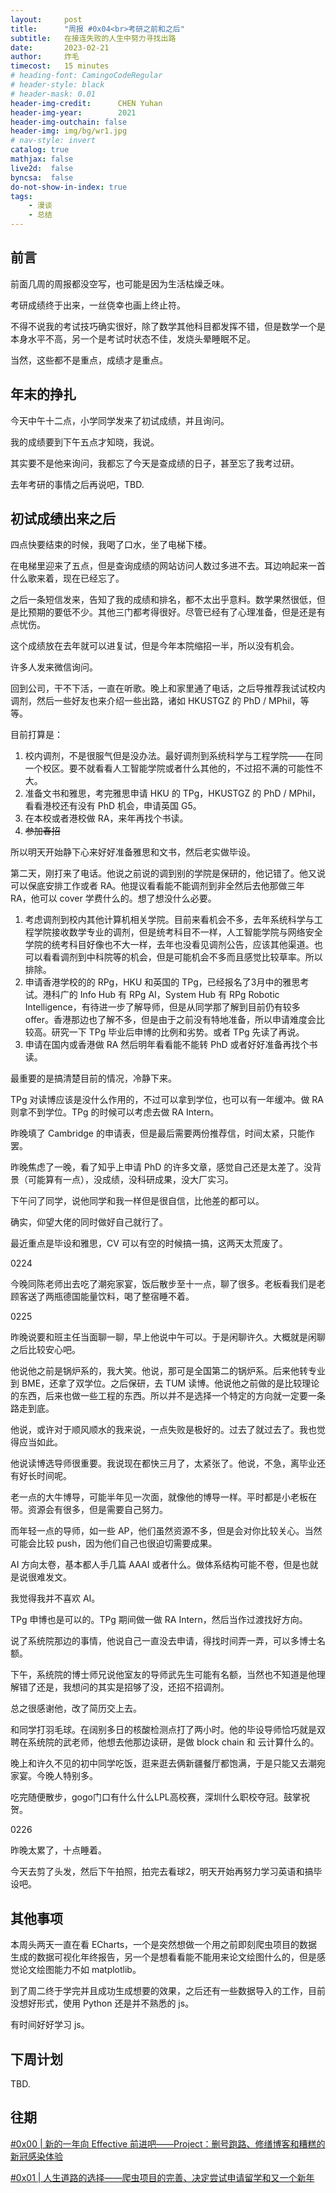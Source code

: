 ```yaml
---
layout:     post
title:      "周报 #0x04<br>考研之前和之后"
subtitle:   在接连失败的人生中努力寻找出路
date:       2023-02-21
author:     炸毛
timecost:   15 minutes
# heading-font: CamingoCodeRegular
# header-style: black
# header-mask: 0.01
header-img-credit:      CHEN Yuhan
header-img-year:        2021 
header-img-outchain: false
header-img: img/bg/wr1.jpg
# nav-style: invert
catalog: true
mathjax: false
live2d:  false
byncsa:  false
do-not-show-in-index: true
tags:
    - 漫谈
    - 总结
---
```


## 前言

前面几周的周报都没空写，也可能是因为生活枯燥乏味。

考研成绩终于出来，一丝侥幸也画上终止符。

不得不说我的考试技巧确实很好，除了数学其他科目都发挥不错，但是数学一个是本身水平不高，另一个是考试时状态不佳，发烧头晕睡眠不足。

当然，这些都不是重点，成绩才是重点。

## 年末的挣扎

今天中午十二点，小学同学发来了初试成绩，并且询问。

我的成绩要到下午五点才知晓，我说。

其实要不是他来询问，我都忘了今天是查成绩的日子，甚至忘了我考过研。

去年考研的事情之后再说吧，TBD.

## 初试成绩出来之后

四点快要结束的时候，我喝了口水，坐了电梯下楼。

在电梯里迎来了五点，但是查询成绩的网站访问人数过多进不去。耳边响起来一首什么歌来着，现在已经忘了。

之后一条短信发来，告知了我的成绩和排名，都不太出乎意料。数学果然很低，但是比预期的要低不少。其他三门都考得很好。尽管已经有了心理准备，但是还是有点忧伤。

这个成绩放在去年就可以进复试，但是今年本院缩招一半，所以没有机会。

许多人发来微信询问。

回到公司，干不下活，一直在听歌。晚上和家里通了电话，之后导推荐我试试校内调剂，然后一些好友也来介绍一些出路，诸如 HKUSTGZ 的 PhD / MPhil，等等。

目前打算是：

1. 校内调剂，不是很服气但是没办法。最好调剂到系统科学与工程学院——在同一个校区。要不就看看人工智能学院或者什么其他的，不过招不满的可能性不大。
2. 准备文书和雅思，考完雅思申请 HKU 的 TPg，HKUSTGZ 的 PhD / MPhil，看看港校还有没有 PhD 机会，申请英国 G5。
3. 在本校或者港校做 RA，来年再找个书读。
4. ~~参加春招~~

所以明天开始静下心来好好准备雅思和文书，然后老实做毕设。

第二天，刚打来了电话。他说之前说的调到别的学院是保研的，他记错了。他又说可以保底安排工作或者 RA。他提议看看能不能调剂到非全然后去他那做三年 RA，他可以 cover 学费什么的。想了想没什么必要。

1. 考虑调剂到校内其他计算机相关学院。目前来看机会不多，去年系统科学与工程学院接收数学专业的调剂，但是统考科目不一样，人工智能学院与网络安全学院的统考科目好像也不大一样，去年也没看见调剂公告，应该其他渠道。也可以看看调剂到中科院等的机会，但是可能机会不多而且感觉比较草率。所以排除。
2. 申请香港学校的的 RPg，HKU 和英国的 TPg，已经报名了3月中的雅思考试。港科广的 Info Hub 有 RPg AI，System Hub 有 RPg Robotic Intelligence，有待进一步了解导师，但是从同学那了解到目前仍有较多 offer。香港那边也了解不多，但是由于之前没有特地准备，所以申请难度会比较高。研究一下 TPg 毕业后申博的比例和劣势。或者 TPg 先读了再说。
3. 申请在国内或香港做 RA 然后明年看看能不能转 PhD 或者好好准备再找个书读。

最重要的是搞清楚目前的情况，冷静下来。

TPg 对读博应该是没什么作用的，不过可以拿到学位，也可以有一年缓冲。做 RA 则拿不到学位。TPg 的时候可以考虑去做 RA Intern。

昨晚填了 Cambridge 的申请表，但是最后需要两份推荐信，时间太紧，只能作罢。

昨晚焦虑了一晚，看了知乎上申请 PhD 的许多文章，感觉自己还是太差了。没背景（可能算有一点），没成绩，没科研成果，没大厂实习。

下午问了同学，说他同学和我一样但是很自信，比他差的都可以。

确实，仰望大佬的同时做好自己就行了。

最近重点是毕设和雅思，CV 可以有空的时候搞一搞，这两天太荒废了。

0224

今晚同陈老师出去吃了潮宛家宴，饭后散步至十一点，聊了很多。老板看我们是老顾客送了两瓶德国能量饮料，喝了整宿睡不着。

0225

昨晚说要和班主任当面聊一聊，早上他说中午可以。于是闲聊许久。大概就是闲聊之后比较安心吧。

他说他之前是锅炉系的，我大笑。他说，那可是全国第二的锅炉系。后来他转专业到 BME，还拿了双学位。之后保研，去 TUM 读博。他说他之前做的是比较理论的东西，后来也做一些工程的东西。所以并不是选择一个特定的方向就一定要一条路走到底。

他说，或许对于顺风顺水的我来说，一点失败是极好的。过去了就过去了。我也觉得应当如此。

他说读博选导师很重要。我说现在都快三月了，太紧张了。他说，不急，离毕业还有好长时间呢。

老一点的大牛博导，可能半年见一次面，就像他的博导一样。平时都是小老板在带。资源会有很多，但是需要自己努力。

而年轻一点的导师，如一些 AP，他们虽然资源不多，但是会对你比较关心。当然可能会比较 push，因为他们自己也很迫切需要成果。

AI 方向太卷，基本都人手几篇 AAAI 或者什么。做体系结构可能不卷，但是也就是说很难发文。

我觉得我并不喜欢 AI。

TPg 申博也是可以的。TPg 期间做一做 RA Intern，然后当作过渡找好方向。

说了系统院那边的事情，他说自己一直没去申请，得找时间弄一弄，可以多博士名额。

下午，系统院的博士师兄说他室友的导师武先生可能有名额，当然也不知道是他理解错了还是，我想问的其实是招够了没，还招不招调剂。

总之很感谢他，改了简历交上去。

和同学打羽毛球。在阔别多日的核酸检测点打了两小时。他的毕设导师恰巧就是双聘在系统院的武老师，他想去他那边读研，是做 block chain 和 云计算什么的。

晚上和许久不见的初中同学吃饭，逛来逛去俩新疆餐厅都饱满，于是只能又去潮宛家宴。今晚人特别多。

吃完随便散步，gogo门口有什么什么LPL高校赛，深圳什么职校夺冠。鼓掌祝贺。

0226

昨晚太累了，十点睡着。

今天去剪了头发，然后下午拍照，拍完去看球2，明天开始再努力学习英语和搞毕设吧。

## 其他事项

本周头两天一直在看 ECharts，一个是突然想做一个用之前即刻爬虫项目的数据生成的数据可视化年终报告，另一个是想看看能不能用来论文绘图什么的，但是感觉论文绘图能力不如 matplotlib。

到了周二终于学完并且成功生成想要的效果，之后还有一些数据导入的工作，目前没想好形式，使用 Python 还是并不熟悉的 js。

有时间好好学习 js。

## 下周计划

TBD.

## 往期

[#0x00 | 新的一年向 Effective 前进吧——Project：删号跑路、修缮博客和糟糕的新冠感染体验](https://lzzmm.github.io/2023/01/16/weekly-review-1/)

[#0x01 | 人生道路的选择——爬虫项目的完善、决定尝试申请留学和又一个新年](https://lzzmm.github.io/2023/02/05/weekly-review-2/)

